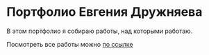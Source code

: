 # Портфолио Евгения Дружняева

В этом портфолио я собираю работы, над которыми работаю.

Посмотреть все работы можно [по ссылке](https://sensuele.github.io/portfolio/)
